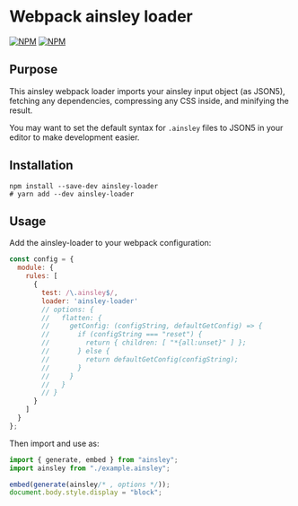 # Webpack ainsley loader

[![NPM](https://img.shields.io/npm/v/ainsley-loader.svg)](https://npmjs.com/package/ainsley-loader)
[![NPM](https://img.shields.io/npm/dw/ainsley-loader.svg?maxAge=2592000)](https://npmjs.com/package/ainsley-loader)


## Purpose

This ainsley webpack loader imports your ainsley input object (as JSON5),
fetching any dependencies, compressing any CSS inside, and minifying the result.

You may want to set the default syntax for `.ainsley` files to JSON5 in your
editor to make development easier.

## Installation

```
npm install --save-dev ainsley-loader
# yarn add --dev ainsley-loader
```

## Usage

Add the ainsley-loader to your webpack configuration:

```javascript
const config = {
  module: {
    rules: [
      {
        test: /\.ainsley$/,
        loader: 'ainsley-loader'
        // options: {
        //   flatten: {
        //     getConfig: (configString, defaultGetConfig) => {
        //       if (configString === "reset") {
        //         return { children: [ "*{all:unset}" ] };
        //       } else {
        //         return defaultGetConfig(configString);
        //       }
        //     }
        //   }
        // }
      }
    ]
  }
};
```

Then import and use as:

```jsx
import { generate, embed } from "ainsley";
import ainsley from "./example.ainsley";

embed(generate(ainsley/* , options */));
document.body.style.display = "block";
```
